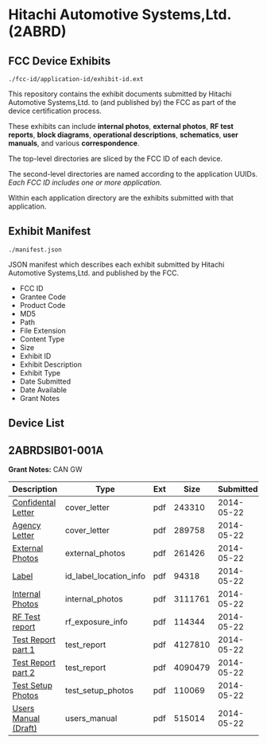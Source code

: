 # Hitachi Automotive Systems,Ltd. (2ABRD)
## FCC Device Exhibits

```
./fcc-id/application-id/exhibit-id.ext
```

This repository contains the exhibit documents submitted by Hitachi Automotive Systems,Ltd. to (and published by) the FCC as part of the device certification process.

These exhibits can include **internal photos**, **external photos**, **RF test reports**, **block diagrams**, **operational descriptions**, **schematics**, **user manuals**, and various **correspondence**.

The top-level directories are sliced by the FCC ID of each device.

The second-level directories are named according to the application UUIDs. *Each FCC ID includes one or more application.*

Within each application directory are the exhibits submitted with that application. 

## Exhibit Manifest

```
./manifest.json
```

JSON manifest which describes each exhibit submitted by Hitachi Automotive Systems,Ltd. and published by the FCC.

- FCC ID
- Grantee Code
- Product Code
- MD5
- Path
- File Extension
- Content Type
- Size
- Exhibit ID
- Exhibit Description
- Exhibit Type
- Date Submitted
- Date Available
- Grant Notes

## Device List
## 2ABRDSIB01-001A
**Grant Notes:** CAN GW

| Description | Type | Ext | Size | Submitted | Available |
| ----------- | ---- | --- | ---- | --------- | --------- |
| [Confidental Letter](2ABRDSIB01-001A/7cc3668115a1e4a2af912332c62ba6f0/2273832.pdf) | cover_letter | pdf | 243310 | 2014-05-22 | 2014-05-22 |
| [Agency Letter](2ABRDSIB01-001A/7cc3668115a1e4a2af912332c62ba6f0/2273833.pdf) | cover_letter | pdf | 289758 | 2014-05-22 | 2014-05-22 |
| [External Photos](2ABRDSIB01-001A/7cc3668115a1e4a2af912332c62ba6f0/2273834.pdf) | external_photos | pdf | 261426 | 2014-05-22 | 2014-05-22 |
| [Label](2ABRDSIB01-001A/7cc3668115a1e4a2af912332c62ba6f0/2273836.pdf) | id_label_location_info | pdf | 94318 | 2014-05-22 | 2014-05-22 |
| [Internal Photos](2ABRDSIB01-001A/7cc3668115a1e4a2af912332c62ba6f0/2273837.pdf) | internal_photos | pdf | 3111761 | 2014-05-22 | 2014-05-22 |
| [RF Test report](2ABRDSIB01-001A/7cc3668115a1e4a2af912332c62ba6f0/2273842.pdf) | rf_exposure_info | pdf | 114344 | 2014-05-22 | 2014-05-22 |
| [Test Report part 1](2ABRDSIB01-001A/7cc3668115a1e4a2af912332c62ba6f0/2273844.pdf) | test_report | pdf | 4127810 | 2014-05-22 | 2014-05-22 |
| [Test Report part 2](2ABRDSIB01-001A/7cc3668115a1e4a2af912332c62ba6f0/2273845.pdf) | test_report | pdf | 4090479 | 2014-05-22 | 2014-05-22 |
| [Test Setup Photos](2ABRDSIB01-001A/7cc3668115a1e4a2af912332c62ba6f0/2273846.pdf) | test_setup_photos | pdf | 110069 | 2014-05-22 | 2014-05-22 |
| [Users Manual (Draft)](2ABRDSIB01-001A/7cc3668115a1e4a2af912332c62ba6f0/2273847.pdf) | users_manual | pdf | 515014 | 2014-05-22 | 2014-11-18 |
